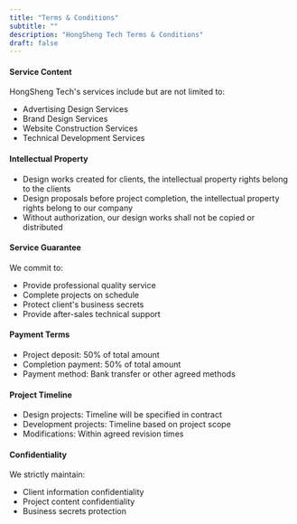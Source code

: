 ```yaml
---
title: "Terms & Conditions"
subtitle: ""
description: "HongSheng Tech Terms & Conditions"
draft: false
---
```


#### Service Content

HongSheng Tech's services include but are not limited to:

- Advertising Design Services
- Brand Design Services
- Website Construction Services
- Technical Development Services

#### Intellectual Property

- Design works created for clients, the intellectual property rights belong to the clients
- Design proposals before project completion, the intellectual property rights belong to our company
- Without authorization, our design works shall not be copied or distributed

#### Service Guarantee

We commit to:
- Provide professional quality service
- Complete projects on schedule
- Protect client's business secrets
- Provide after-sales technical support

#### Payment Terms

- Project deposit: 50% of total amount
- Completion payment: 50% of total amount
- Payment method: Bank transfer or other agreed methods

#### Project Timeline

- Design projects: Timeline will be specified in contract
- Development projects: Timeline based on project scope
- Modifications: Within agreed revision times

#### Confidentiality

We strictly maintain:
- Client information confidentiality
- Project content confidentiality
- Business secrets protection